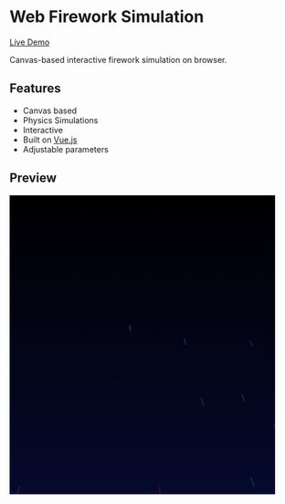 # Web Firework Simulation

[Live Demo](https://miksin.github.io/web-firework-simulation/)

Canvas-based interactive firework simulation on browser.

## Features

- Canvas based
- Physics Simulations
- Interactive
- Built on [Vue.js](https://vuejs.org/)
- Adjustable parameters

## Preview

![demo](firework-demo.gif)
